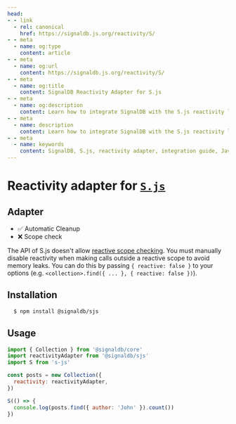 ```yaml
---
head:
- - link
  - rel: canonical
    href: https://signaldb.js.org/reactivity/S/
- - meta
  - name: og:type
    content: article
- - meta
  - name: og:url
    content: https://signaldb.js.org/reactivity/S/
- - meta
  - name: og:title
    content: SignalDB Reactivity Adapter for S.js
- - meta
  - name: og:description
    content: Learn how to integrate SignalDB with the S.js reactivity library. This guide covers installation, usage, and how to handle scope limitations with S.js.
- - meta
  - name: description
    content: Learn how to integrate SignalDB with the S.js reactivity library. This guide covers installation, usage, and how to handle scope limitations with S.js.
- - meta
  - name: keywords
    content: SignalDB, S.js, reactivity adapter, integration guide, JavaScript, reactive scope, memory leaks, real-time updates, npm package, collection setup
---
```

# Reactivity adapter for [`S.js`](https://github.com/adamhaile/S)

## Adapter

* ✅ Automatic Cleanup
* ❌ Scope check

The API of S.js doesn't allow [reactive scope checking](/reactivity/#reactivity-libraries).
You must manually disable reactivity when making calls outside a reactive scope to avoid memory leaks. You can do this by passing `{ reactive: false }` to your options (e.g. `<collection>.find({ ... }, { reactive: false })`).

## Installation

```bash
  $ npm install @signaldb/sjs
```

## Usage

```js
import { Collection } from '@signaldb/core'
import reactivityAdapter from '@signaldb/sjs'
import S from 's-js'

const posts = new Collection({
  reactivity: reactivityAdapter,
})

S(() => {
  console.log(posts.find({ author: 'John' }).count())
})
```
